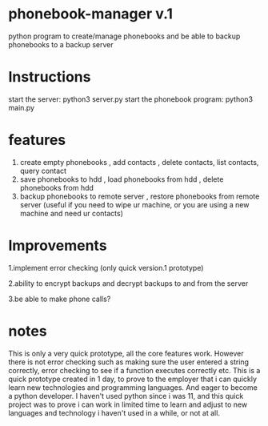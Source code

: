 # phonebook-manager v.1
python program to create/manage phonebooks and be able to backup phonebooks to a backup server

# Instructions
start the server: python3 server.py
start the phonebook program: python3 main.py

# features
1. create empty phonebooks , add contacts , delete contacts, list contacts, query contact
2. save phonebooks to hdd , load phonebooks from hdd , delete phonebooks from hdd
3. backup phonebooks to remote server , restore phonebooks from remote server (useful if you need to wipe ur machine, or you are using a new machine and need ur contacts)


# Improvements

1.implement error checking (only quick version.1 prototype)

2.ability to encrypt backups and decrypt backups to and from the server

3.be able to make phone calls?



# notes

This is only a very quick prototype, all the core features work. However there is not error checking such as making sure the user entered a string correctly, error
checking to see if a function executes correctly etc. This is a quick prototype created in 1 day, to prove to the employer that i can quickly learn new technologies and programming languages. And eager to become a python developer. I haven't used python since i was 11, and this quick project was to prove i can work in limited time to learn and adjust to new languages and technology i haven't used in a while, or not at all.
